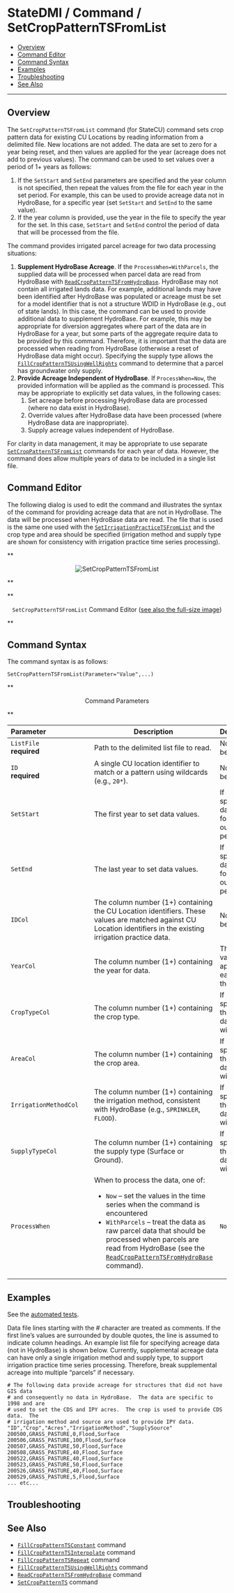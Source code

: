 # StateDMI / Command / SetCropPatternTSFromList #

* [Overview](#overview)
* [Command Editor](#command-editor)
* [Command Syntax](#command-syntax)
* [Examples](#examples)
* [Troubleshooting](#troubleshooting)
* [See Also](#see-also)

-------------------------

## Overview ##

The `SetCropPatternTSFromList` command (for StateCU)
command sets crop pattern data for existing CU Locations by reading information from a delimited file.
New locations are not added.
The data are set to zero for a year being reset, and then values are applied for the year (acreage does not add to previous values).
The command can be used to set values over a period of 1+ years as follows:

1. If the `SetStart` and `SetEnd` parameters are specified and the year column is not specified,
then repeat the values from the file for each year in the set period.
For example, this can be used to provide acreage data not in HydroBase,
for a specific year (set `SetStart` and `SetEnd` to the same value).
2. If the year column is provided, use the year in the file to specify the year for the set.
In this case, `SetStart` and `SetEnd` control the period of data that will be processed from the file.

The command provides irrigated parcel acreage for two data processing situations:

1. **Supplement HydroBase Acreage**.  If the `ProcessWhen=WithParcels`,
the supplied data will be processed when parcel data are read from HydroBase with
[`ReadCropPatternTSFromHydroBase`](../ReadCropPatternTSFromHydroBase/ReadCropPatternTSFromHydroBase.md).
HydroBase may not contain all irrigated lands data.
For example, additional lands may have been identified after HydroBase was populated or
acreage must be set for a model identifier that is not a structure WDID in HydroBase (e.g., out of state lands).
In this case, the command can be used to provide additional data to supplement HydroBase.
For example, this may be appropriate for diversion aggregates where part of the data are in HydroBase for a year,
but some parts of the aggregate require data to be provided by this command.
Therefore, it is important that the data are processed when reading from HydroBase (otherwise a reset of HydroBase data might occur).
Specifying the supply type allows the
[`FillCropPatternTSUsingWellRights`](../FillCropPatternTSUsingWellRights/FillCropPatternTSUsingWellRights.md)
command to determine that a parcel has groundwater only supply.
2. **Provide Acreage Independent of HydroBase**.  If `ProcessWhen=Now`,
the provided information will be applied as the command is processed.
This may be appropriate to explicitly set data values, in the following cases:
	1. Set acreage before processing HydroBase data are processed (where no data exist in HydroBase).
	2. Override values after HydroBase data have been processed (where HydroBase data are inappropriate).
	3. Supply acreage values independent of HydroBase.

For clarity in data management, it may be appropriate to use separate
[`SetCropPatternTSFromList`](../SetCropPatternTSFromList/SetCropPatternTSFromList.md) commands for each year of data.
However, the command does allow multiple years of data to be included in a single list file.

## Command Editor ##

The following dialog is used to edit the command and illustrates the syntax of the
command for providing acreage data that are not in HydroBase.
The data will be processed when HydroBase data are read.
The file that is used is the same one used with the
[`SetIrrigationPracticeTSFromList`](../SetIrrigationPracticeTSFromList/SetIrrigationPracticeTSFromList.md)
and the crop type and area should be specified (irrigation method and supply
type are shown for consistency with irrigation practice time series processing).

**<p style="text-align: center;">
![SetCropPatternTSFromList](SetCropPatternTSFromList.png)
</p>**

**<p style="text-align: center;">
`SetCropPatternTSFromList` Command Editor (<a href="../SetCropPatternTSFromList.png">see also the full-size image</a>)
</p>**

## Command Syntax ##

The command syntax is as follows:

```text
SetCropPatternTSFromList(Parameter="Value",...)
```
**<p style="text-align: center;">
Command Parameters
</p>**

| **Parameter**&nbsp;&nbsp;&nbsp;&nbsp;&nbsp;&nbsp;&nbsp;&nbsp;&nbsp;&nbsp;&nbsp;&nbsp;&nbsp;&nbsp;&nbsp;&nbsp;&nbsp;&nbsp;&nbsp;&nbsp;&nbsp;&nbsp; | **Description** | **Default**&nbsp;&nbsp;&nbsp;&nbsp;&nbsp;&nbsp;&nbsp;&nbsp;&nbsp;&nbsp; |
| --------------|-----------------|----------------- |
| `ListFile`<br>**required** | Path to the delimited list file to read. | None – must be specified. |
| `ID`<br>**required** | A single CU location identifier to match or a pattern using wildcards (e.g., `20*`). | None – must be specified. |
| `SetStart` | The first year to set data values. | If not specified, data are set for the full output period. |
| `SetEnd` | The last year to set data values. | If not specified, data are set for the full output period. |
| `IDCol` | The column number (1+) containing the CU Location identifiers.  These values are matched against CU Location identifiers in the existing irrigation practice data. | None – must be specified. |
| `YearCol` | The column number (1+) containing the year for data. | The file values are applied to each year in the data set. |
| `CropTypeCol` | The column number (1+) containing the crop type. | If not specified, the previous data values will remain. |
| `AreaCol` | The column number (1+) containing the crop area. | If not specified, the previous data values will remain. |
| `IrrigationMethodCol` | The column number (1+) containing the irrigation method, consistent with HydroBase (e.g., `SPRINKLER`, `FLOOD`). | If not specified, the previous data values will remain. |
| `SupplyTypeCol` | The column number (1+) containing the supply type (Surface or Ground). | If not specified, the previous data values will remain. |
| `ProcessWhen` | When to process the data, one of:<ul><li>`Now` – set the values in the time series when the command is encountered</li><li>`WithParcels` – treat the data as raw parcel data that should be processed when parcels are read from HydroBase (see the [`ReadCropPatternTSFromHydroBase`](../ReadCropPatternTSFromHydroBase/ReadCropPatternTSFromHydroBase.md) command).</li></ul> | `Now` |

## Examples ##

See the [automated tests](https://github.com/OpenCDSS/cdss-app-statedmi-test/tree/master/test/regression/commands/SetCropPatternTSFromList).

Data file lines starting with the # character are treated as comments.  If the first line’s values are surrounded by double quotes, the line is assumed to indicate column headings.  An example list file for specifying acreage data (not in HydroBase) is shown below.  Currently, supplemental acreage data can have only a single irrigation method and supply type, to support irrigation practice time series processing.  Therefore, break supplemental acreage into multiple “parcels” if necessary.

```
# The following data provide acreage for structures that did not have GIS data
# and consequently no data in HydroBase.  The data are specific to 1998 and are
# used to set the CDS and IPY acres.  The crop is used to provide CDS data.  The
# irrigation method and source are used to provide IPY data.
"ID","Crop","Acres","IrrigationMethod","SupplySource"
200500,GRASS_PASTURE,0,Flood,Surface
200506,GRASS_PASTURE,100,Flood,Surface
200507,GRASS_PASTURE,50,Flood,Surface
200508,GRASS_PASTURE,40,Flood,Surface
200522,GRASS_PASTURE,40,Flood,Surface
200523,GRASS_PASTURE,50,Flood,Surface
200526,GRASS_PASTURE,40,Flood,Surface
200529,GRASS_PASTURE,5,Flood,Surface
... etc...
```

## Troubleshooting ##

## See Also ##

* [`FillCropPatternTSConstant`](../FillCropPatternTSConstant/FillCropPatternTSConstant.md) command
* [`FillCropPatternTSInterpolate`](../FillCropPatternTSInterpolate/FillCropPatternTSInterpolate.md) command
* [`FillCropPatternTSRepeat`](../FillCropPatternTSRepeat/FillCropPatternTSRepeat.md) command
* [`FillCropPatternTSUsingWellRights`](../FillCropPatternTSUsingWellRights/FillCropPatternTSUsingWellRights.md) command
* [`ReadCropPatternTSFromHydroBase`](../ReadCropPatternTSFromHydroBase/ReadCropPatternTSFromHydroBase.md) command
* [`SetCropPatternTS`](../SetCropPatternTS/SetCropPatternTS.md) command
